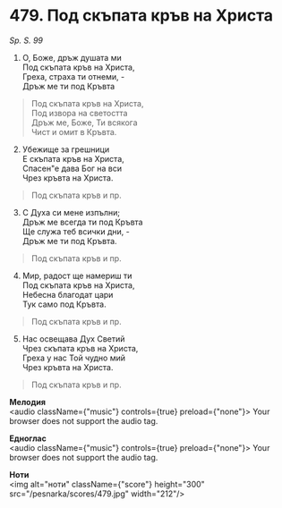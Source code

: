 # 479. Под скъпата  кръв на Христа

_Sp. S. 99_

1. О, Боже, дръж душата ми  
Под скъпата кръв на Христа,  
Греха, страха ти отнеми, -  
Дръж ме ти под Кръвта  

> Под скъпата кръв на Христа,  
> Под извора на светостта  
> Дръж ме, Боже, Ти всякога  
> Чист и омит в Кръвта.  

2. Убежище за грешници  
Е скъпата кръв на Христа,  
Спасен"е дава Бог на вси  
Чрез кръвта на Христа.  

> Под скъпата кръв и пр.  

3. С Духа си мене изпълни;  
Дръж ме всегда ти под Кръвта  
Ще служа теб всички дни, -  
Дръж ме ти под Кръвта.  

> Под скъпата кръв и пр.  

4. Мир, радост ще намериш ти  
Под скъпата кръв на Христа,  
Небесна благодат цари  
Тук само под Кръвта.  

> Под скъпата кръв и пр.  

5. Нас освещава Дух Светий  
Чрез скъпата кръв на Христа,  
Греха у нас Той чудно мий  
Чрез кръвта на Христа.  

> Под скъпата кръв и пр.

**Мелодия**  
<audio className={"music"} controls={true} preload={"none"}>
    <source src="/pesnarka/mp3/479.mp3" type="audio/mpeg"/>
    Your browser does not support the audio tag.
</audio>

**Едноглас**  
<audio className={"music"} controls={true} preload={"none"}>
    <source src="/pesnarka/transp/479.mp3" type="audio/mpeg"/>
    Your browser does not support the audio tag.
</audio>

**Ноти**  
<img alt="ноти" className={"score"} height="300" src="/pesnarka/scores/479.jpg" width="212"/>
